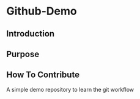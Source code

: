 # Github-Demo

## Introduction

## Purpose

## How To Contribute

A simple demo repository to learn the git workflow
